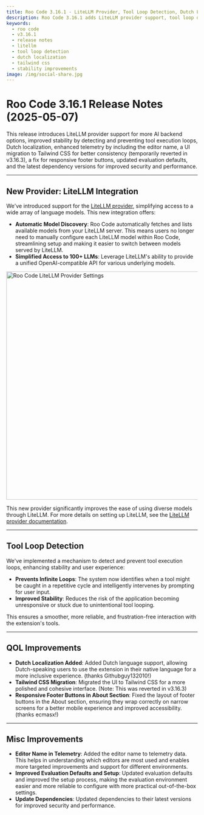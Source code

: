 ```yaml
---
title: Roo Code 3.16.1 - LiteLLM Provider, Tool Loop Detection, Dutch Localization
description: Roo Code 3.16.1 adds LiteLLM provider support, tool loop detection for improved stability, Dutch localization, and various UI improvements.
keywords:
  - roo code
  - v3.16.1
  - release notes
  - litellm
  - tool loop detection
  - dutch localization
  - tailwind css
  - stability improvements
image: /img/social-share.jpg
---
```


# Roo Code 3.16.1 Release Notes (2025-05-07)

This release introduces LiteLLM provider support for more AI backend options, improved stability by detecting and preventing tool execution loops, Dutch localization, enhanced telemetry by including the editor name, a UI migration to Tailwind CSS for better consistency (temporarily reverted in v3.16.3), a fix for responsive footer buttons, updated evaluation defaults, and the latest dependency versions for improved security and performance.

---

## New Provider: LiteLLM Integration
We've introduced support for the [LiteLLM provider](/providers/litellm), simplifying access to a wide array of language models. This new integration offers:
*   **Automatic Model Discovery**: Roo Code automatically fetches and lists available models from your LiteLLM server. This means users no longer need to manually configure each LiteLLM model within Roo Code, streamlining setup and making it easier to switch between models served by LiteLLM.
*   **Simplified Access to 100+ LLMs**: Leverage LiteLLM's ability to provide a unified OpenAI-compatible API for various underlying models.

<img src="/img/litellm/litellm.png" alt="Roo Code LiteLLM Provider Settings" width="600" />

This new provider significantly improves the ease of using diverse models through LiteLLM. For more details on setting up LiteLLM, see the [LiteLLM provider documentation](/providers/litellm).

---

## Tool Loop Detection
We've implemented a mechanism to detect and prevent tool execution loops, enhancing stability and user experience:
*   **Prevents Infinite Loops**: The system now identifies when a tool might be caught in a repetitive cycle and intelligently intervenes by prompting for user input.
*   **Improved Stability**: Reduces the risk of the application becoming unresponsive or stuck due to unintentional tool looping.

This ensures a smoother, more reliable, and frustration-free interaction with the extension's tools.

---

## QOL Improvements
*   **Dutch Localization Added**: Added Dutch language support, allowing Dutch-speaking users to use the extension in their native language for a more inclusive experience. (thanks Githubguy132010!)
*   **Tailwind CSS Migration**: Migrated the UI to Tailwind CSS for a more polished and cohesive interface. (Note: This was reverted in v3.16.3)
*   **Responsive Footer Buttons in About Section**: Fixed the layout of footer buttons in the About section, ensuring they wrap correctly on narrow screens for a better mobile experience and improved accessibility. (thanks ecmasx!)

---

## Misc Improvements
*   **Editor Name in Telemetry**: Added the editor name to telemetry data. This helps in understanding which editors are most used and enables more targeted improvements and support for different environments.
*   **Improved Evaluation Defaults and Setup**: Updated evaluation defaults and improved the setup process, making the evaluation environment easier and more reliable to configure with more practical out-of-the-box settings.
*   **Update Dependencies**: Updated dependencies to their latest versions for improved security and performance.